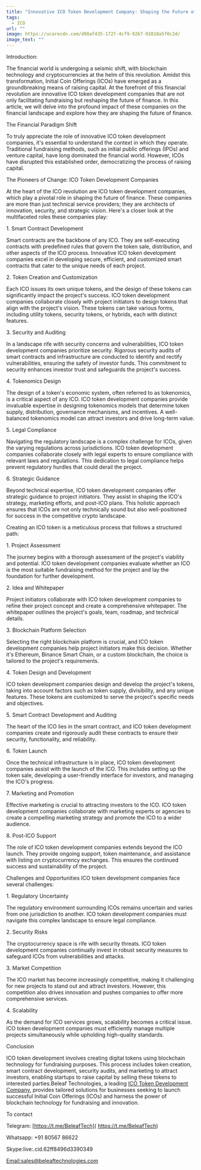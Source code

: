 ```yaml
---
title: "Innovative ICO Token Development Company: Shaping the Future of Finance"
tags:
  - ICO
url: ""
image: https://ucarecdn.com/d98af435-172f-4cf9-9267-92810a5f0c2d/
image_text: ""
---
```


Introduction:

The financial world is undergoing a seismic shift, with blockchain technology and cryptocurrencies at the helm of this revolution. Amidst this transformation, Initial Coin Offerings (ICOs) have emerged as a groundbreaking means of raising capital. At the forefront of this financial revolution are innovative ICO token development companies that are not only facilitating fundraising but reshaping the future of finance. In this article, we will delve into the profound impact of these companies on the financial landscape and explore how they are shaping the future of finance.

The Financial Paradigm Shift

To truly appreciate the role of innovative ICO token development companies, it's essential to understand the context in which they operate. Traditional fundraising methods, such as initial public offerings (IPOs) and venture capital, have long dominated the financial world. However, ICOs have disrupted this established order, democratizing the process of raising capital.

The Pioneers of Change: ICO Token Development Companies

At the heart of the ICO revolution are ICO token development companies, which play a pivotal role in shaping the future of finance. These companies are more than just technical service providers; they are architects of innovation, security, and strategic vision. Here's a closer look at the multifaceted roles these companies play:

1\. Smart Contract Development

Smart contracts are the backbone of any ICO. They are self-executing contracts with predefined rules that govern the token sale, distribution, and other aspects of the ICO process. Innovative ICO token development companies excel in developing secure, efficient, and customized smart contracts that cater to the unique needs of each project.

2\. Token Creation and Customization

Each ICO issues its own unique tokens, and the design of these tokens can significantly impact the project's success. ICO token development companies collaborate closely with project initiators to design tokens that align with the project's vision. These tokens can take various forms, including utility tokens, security tokens, or hybrids, each with distinct features.

3\. Security and Auditing

In a landscape rife with security concerns and vulnerabilities, ICO token development companies prioritize security. Rigorous security audits of smart contracts and infrastructure are conducted to identify and rectify vulnerabilities, ensuring the safety of investor funds. This commitment to security enhances investor trust and safeguards the project's success.

4\. Tokenomics Design

The design of a token's economic system, often referred to as tokenomics, is a critical aspect of any ICO. ICO token development companies provide invaluable expertise in designing tokenomics models that determine token supply, distribution, governance mechanisms, and incentives. A well-balanced tokenomics model can attract investors and drive long-term value.

5\. Legal Compliance

Navigating the regulatory landscape is a complex challenge for ICOs, given the varying regulations across jurisdictions. ICO token development companies collaborate closely with legal experts to ensure compliance with relevant laws and regulations. This dedication to legal compliance helps prevent regulatory hurdles that could derail the project.

6\. Strategic Guidance

Beyond technical expertise, ICO token development companies offer strategic guidance to project initiators. They assist in shaping the ICO's strategy, marketing efforts, and post-ICO plans. This holistic approach ensures that ICOs are not only technically sound but also well-positioned for success in the competitive crypto landscape.

Creating an ICO token is a meticulous process that follows a structured path:

1\. Project Assessment

The journey begins with a thorough assessment of the project's viability and potential. ICO token development companies evaluate whether an ICO is the most suitable fundraising method for the project and lay the foundation for further development.

2\. Idea and Whitepaper

Project initiators collaborate with ICO token development companies to refine their project concept and create a comprehensive whitepaper. The whitepaper outlines the project's goals, team, roadmap, and technical details.

3\. Blockchain Platform Selection

Selecting the right blockchain platform is crucial, and ICO token development companies help project initiators make this decision. Whether it's Ethereum, Binance Smart Chain, or a custom blockchain, the choice is tailored to the project's requirements.

4\. Token Design and Development

ICO token development companies design and develop the project's tokens, taking into account factors such as token supply, divisibility, and any unique features. These tokens are customized to serve the project's specific needs and objectives.

5\. Smart Contract Development and Auditing

The heart of the ICO lies in the smart contract, and ICO token development companies create and rigorously audit these contracts to ensure their security, functionality, and reliability.

6\. Token Launch

Once the technical infrastructure is in place, ICO token development companies assist with the launch of the ICO. This includes setting up the token sale, developing a user-friendly interface for investors, and managing the ICO's progress.

7\. Marketing and Promotion

Effective marketing is crucial to attracting investors to the ICO. ICO token development companies collaborate with marketing experts or agencies to create a compelling marketing strategy and promote the ICO to a wider audience.

8\. Post-ICO Support

The role of ICO token development companies extends beyond the ICO launch. They provide ongoing support, token maintenance, and assistance with listing on cryptocurrency exchanges. This ensures the continued success and sustainability of the project.

Challenges and Opportunities ICO token development companies face several challenges:

1\. Regulatory Uncertainty

The regulatory environment surrounding ICOs remains uncertain and varies from one jurisdiction to another. ICO token development companies must navigate this complex landscape to ensure legal compliance.

2\. Security Risks

The cryptocurrency space is rife with security threats. ICO token development companies continually invest in robust security measures to safeguard ICOs from vulnerabilities and attacks.

3\. Market Competition

The ICO market has become increasingly competitive, making it challenging for new projects to stand out and attract investors. However, this competition also drives innovation and pushes companies to offer more comprehensive services.

4\. Scalability

As the demand for ICO services grows, scalability becomes a critical issue. ICO token development companies must efficiently manage multiple projects simultaneously while upholding high-quality standards.

Conclusion

ICO token development involves creating digital tokens using blockchain technology for fundraising purposes. This process includes token creation, smart contract development, security audits, and marketing to attract investors, enabling startups to raise capital by selling these tokens to interested parties.Beleaf Technologies, a leading [ICO Token Development Company](https://www.beleaftechnologies.com/ico-development-company), provides tailored solutions for businesses seeking to launch successful Initial Coin Offerings (ICOs) and harness the power of blockchain technology for fundraising and innovation.

To contact

Telegram: [https://t.me/BeleafTech]( https://t.me/BeleafTech)

Whatsapp: +91 80567 86622

Skype:live:.cid.62ff8496d3390349

[Email:sales@beleaftechnologies.com](mailto:Email:sales@beleaftechnologies.com)
